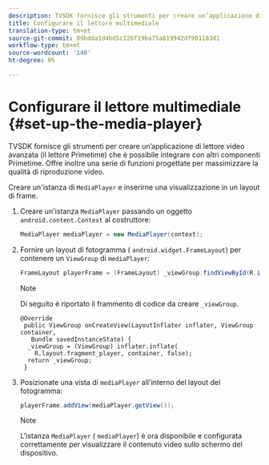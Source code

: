 ```yaml
---
description: TVSDK fornisce gli strumenti per creare un’applicazione di lettore video avanzata (il lettore Primetime) che è possibile integrare con altri componenti Primetime. Offre inoltre una serie di funzioni progettate per massimizzare la qualità di riproduzione video.
title: Configurare il lettore multimediale
translation-type: tm+mt
source-git-commit: 89bdda1d4bd5c126f19ba75a819942df901183d1
workflow-type: tm+mt
source-wordcount: '140'
ht-degree: 0%

---
```



# Configurare il lettore multimediale {#set-up-the-media-player}

TVSDK fornisce gli strumenti per creare un’applicazione di lettore video avanzata (il lettore Primetime) che è possibile integrare con altri componenti Primetime. Offre inoltre una serie di funzioni progettate per massimizzare la qualità di riproduzione video.

<!--<a id="section_1FE83A68DE624F20B52C0959851F5699"></a>-->

Creare un&#39;istanza di `MediaPlayer` e inserirne una visualizzazione in un layout di frame.

1. Creare un&#39;istanza `MediaPlayer` passando un oggetto `android.content.Context` al costruttore:

   ```java
   MediaPlayer mediaPlayer = new MediaPlayer(context);
   ```

1. Fornire un layout di fotogramma ( `android.widget.FrameLayout`) per contenere un `ViewGroup` di `mediaPlayer`:

   ```java
   FrameLayout playerFrame = (FrameLayout) _viewGroup.findViewById(R.id.playerFrame);
   ```

   >[!NOTE]
   >
   >Di seguito è riportato il frammento di codice da creare `_viewGroup`.

   ```
   @Override 
    public ViewGroup onCreateView(LayoutInflater inflater, ViewGroup container, 
      Bundle savedInstanceState) { 
     _viewGroup = (ViewGroup) inflater.inflate( 
       R.layout.fragment_player, container, false); 
     return _viewGroup; 
    }
   ```

1. Posizionate una vista di `mediaPlayer` all&#39;interno del layout del fotogramma:

   ```java
   playerFrame.addView(mediaPlayer.getView());
   ```

   >[!NOTE]
   >
   >L’istanza `MediaPlayer` ( `mediaPlayer`) è ora disponibile e configurata correttamente per visualizzare il contenuto video sullo schermo del dispositivo.